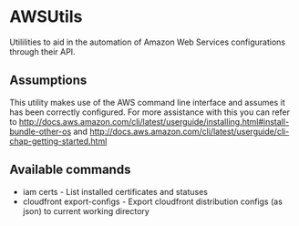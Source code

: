 # AWSUtils

Utililities to aid in the automation of Amazon Web Services configurations through their API.

## Assumptions

This utility makes use of the AWS command line interface and assumes it has been correctly configured. For
more assistance with this you can refer to http://docs.aws.amazon.com/cli/latest/userguide/installing.html#install-bundle-other-os
and http://docs.aws.amazon.com/cli/latest/userguide/cli-chap-getting-started.html

## Available commands

* iam certs - List installed certificates and statuses
* cloudfront export-configs - Export cloudfront distribution configs (as json) to current working directory

